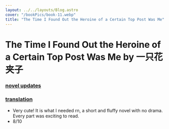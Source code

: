 ```yaml
---
layout: ../../layouts/Blog.astro
cover: "/bookPics/book-11.webp"
title: "The Time I Found Out the Heroine of a Certain Top Post Was Me"
---
```


# The Time I Found Out the Heroine of a Certain Top Post Was Me by 一只花夹子
### **[novel updates](https://www.novelupdates.com/series/the-time-i-found-out-the-heroine-of-a-certain-top-post-was-me/)**
### **[translation](https://twilightpavilion285071788.wordpress.com/short-stories-oneshots/the-time-i-found-out-the-heroine-of-a-certain-top-post-was-me/)**
- Very cute! It is what I needed rn, a short and fluffy novel with no drama. Every part was exciting to read.
- 8/10